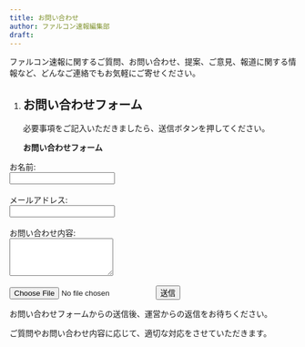 ```yaml
---
title: お問い合わせ
author: ファルコン速報編集部
draft:
---
```


ファルコン速報に関するご質問、お問い合わせ、提案、ご意見、報道に関する情報など、どんなご連絡でもお気軽にご寄せください。

1. ## お問い合わせフォーム

    必要事項をご記入いただきましたら、送信ボタンを押してください。

    **お問い合わせフォーム**

<div class="contact-form">
<form action="/contact_success" name="contact" method="POST" netlify-honeypot="bot-field" data-netlify-recaptcha="true" value="New lead from %{formName} (%{submissionId} at %{siteName})" enctype="multipart/form-data" id="contact-form" netlify>
<input type="hidden" name="form-name" value="contact" />
<label for="name">お名前:</label><br>
<input type="text" id="name" name="name" required><br><br>
<label for="email">メールアドレス:</label><br>
<input type="email" id="email" name="email" required><br><br>
<label for="message">お問い合わせ内容:</label><br>
<textarea id="message" name="message" rows="4" required></textarea><br><br>
<input type="file" name="資料" />
<input type="submit" value="送信">
</form>
</div>

お問い合わせフォームからの送信後、運営からの返信をお待ちください。

ご質問やお問い合わせ内容に応じて、適切な対応をさせていただきます。

